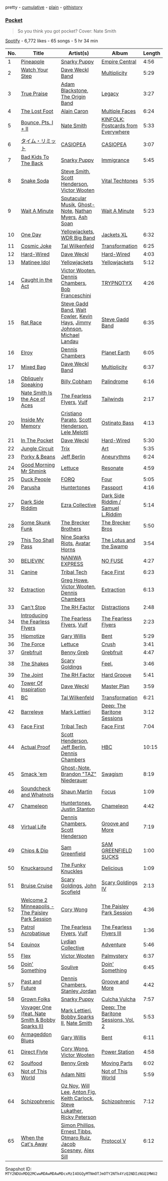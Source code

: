 pretty - [cumulative](/playlists/cumulative/37i9dQZF1DX8PhKVl4Zniv.md) - [plain](/playlists/plain/37i9dQZF1DX8PhKVl4Zniv) - [githistory](https://github.githistory.xyz/mackorone/spotify-playlist-archive/blob/main/playlists/plain/37i9dQZF1DX8PhKVl4Zniv)

### [Pocket](https://open.spotify.com/playlist/37i9dQZF1DX8PhKVl4Zniv)

> So you think you got pocket? Cover: Nate Smith

[Spotify](https://open.spotify.com/user/spotify) - 6,772 likes - 65 songs - 5 hr 34 min

| No. | Title | Artist(s) | Album | Length |
|---|---|---|---|---|
| 1 | [Pineapple](https://open.spotify.com/track/5Oi47usa5zPxOQNukvKcZ6) | [Snarky Puppy](https://open.spotify.com/artist/7ENzCHnmJUr20nUjoZ0zZ1) | [Empire Central](https://open.spotify.com/album/17sDfQwRab5dr2aVsgu1IA) | 4:56 |
| 2 | [Watch Your Step](https://open.spotify.com/track/0DbfH3U4JrA8oyoCOyy0jI) | [Dave Weckl Band](https://open.spotify.com/artist/6P05VbVOUyn8swXrrFCLI9) | [Multiplicity](https://open.spotify.com/album/1ociuLesR6fsSFdoZFSrvG) | 5:29 |
| 3 | [True Praise](https://open.spotify.com/track/7Ct3wjPwP6vIXyeRufcZJz) | [Adam Blackstone](https://open.spotify.com/artist/01qe6O86TULkQwNofn1zgs), [The Origin Band](https://open.spotify.com/artist/3SraEi0YIuNzqMRMEngmoG) | [Legacy](https://open.spotify.com/album/3nHbEmj9rc6mvJSAm1RXDm) | 3:27 |
| 4 | [The Lost Foot](https://open.spotify.com/track/4tlQXwwmPcemImLrSFxD89) | [Alain Caron](https://open.spotify.com/artist/1jonOyRkfkvgd1MUyZtPgj) | [Multiple Faces](https://open.spotify.com/album/1H6WkzaF10oay25cWVtkkB) | 6:24 |
| 5 | [Bounce, Pts\. I + II](https://open.spotify.com/track/1iibuYzHLKlk8SSZic8SGG) | [Nate Smith](https://open.spotify.com/artist/3C1TdpEowpf6AMf7PycuWy) | [KINFOLK: Postcards from Everywhere](https://open.spotify.com/album/5ngHFQ0hYDlYirIE5l0if9) | 5:33 |
| 6 | [タイム・リミット](https://open.spotify.com/track/0MaM0yE9EdQEJwDfs6EAZ9) | [CASIOPEA](https://open.spotify.com/artist/0lRXEutklZUeNdWIJA1NI0) | [CASIOPEA](https://open.spotify.com/album/3uFgYgCEvCSACjB8XHl3hb) | 3:07 |
| 7 | [Bad Kids To The Back](https://open.spotify.com/track/3nvREfeASA91U3atMsVO3H) | [Snarky Puppy](https://open.spotify.com/artist/7ENzCHnmJUr20nUjoZ0zZ1) | [Immigrance](https://open.spotify.com/album/6a1HtLhd3zNccXRNUZ23ge) | 5:45 |
| 8 | [Snake Soda](https://open.spotify.com/track/3CzE9dKwc3twdA6jFnytCY) | [Steve Smith](https://open.spotify.com/artist/7pnpCbCBCIHvkCqrXSib0z), [Scott Henderson](https://open.spotify.com/artist/7iqVI0BpCxVVHyVyGSfAmn), [Victor Wooten](https://open.spotify.com/artist/2STVYmc2T02GlvvWZl7umj) | [Vital Techtones](https://open.spotify.com/album/6d7fOKSVvPBoTVIWPJB2Ed) | 5:35 |
| 9 | [Wait A Minute](https://open.spotify.com/track/6TqbMfB2VZZV7lYVvZ9Svz) | [Sputacular Musik](https://open.spotify.com/artist/5X6pw8kNCiEnYrbOsEtL3V), [Ghost\-Note](https://open.spotify.com/artist/55BOGnEb0pUuAgbxAwwbKV), [Nathan Myers](https://open.spotify.com/artist/3SUDpDWciyH7J2YDDrQ56L), [Ash Soan](https://open.spotify.com/artist/1h6ejHdCo3lZxdfBnmYQgD) | [Wait A Minute](https://open.spotify.com/album/0bafe91fdkJPbIG8netbca) | 5:23 |
| 10 | [One Day](https://open.spotify.com/track/1QJuEcbNibz1gw7YL96xwn) | [Yellowjackets](https://open.spotify.com/artist/1zHPRenzLeI2vhT7nlR6Mq), [WDR Big Band](https://open.spotify.com/artist/5oldzkZrHypxJpr1ri05Fu) | [Jackets XL](https://open.spotify.com/album/3OeeKfK9hNDe57rF9FVI7u) | 6:32 |
| 11 | [Cosmic Joke](https://open.spotify.com/track/0BYFyT7cyrW02iepYptA2L) | [Tal Wilkenfeld](https://open.spotify.com/artist/3XzPQsdtlMMHxKERG8a1Bu) | [Transformation](https://open.spotify.com/album/07f02dGYUGK8zYZx9m1qcS) | 6:25 |
| 12 | [Hard\-Wired](https://open.spotify.com/track/55ItYh50tubp0w8jSbr6sj) | [Dave Weckl](https://open.spotify.com/artist/6h0KtnUiBpkxxjvZZPvNSw) | [Hard\-Wired](https://open.spotify.com/album/7zJPWOGX9SdA0HSkZD5qmS) | 4:03 |
| 13 | [Matinee Idol](https://open.spotify.com/track/190Tz6CYjyOAq5ypbV8CFi) | [Yellowjackets](https://open.spotify.com/artist/1zHPRenzLeI2vhT7nlR6Mq) | [Yellowjackets](https://open.spotify.com/album/654nTxrBmHTUHlR2QaVhrI) | 5:12 |
| 14 | [Caught in the Act](https://open.spotify.com/track/7c5PEjLfonXenDiYW6BfLy) | [Victor Wooten](https://open.spotify.com/artist/2STVYmc2T02GlvvWZl7umj), [Dennis Chambers](https://open.spotify.com/artist/5tdGXBxRVers4lWxUqRMzn), [Bob Franceschini](https://open.spotify.com/artist/60wazyFfOCbXXrJCC0I3O4) | [TRYPNOTYX](https://open.spotify.com/album/5YiTpi7O0xx1yXTNXCTHFb) | 4:26 |
| 15 | [Rat Race](https://open.spotify.com/track/1n7F3VHwutsmLtIJkvApGF) | [Steve Gadd Band](https://open.spotify.com/artist/6fkgidiemSuq1JH28K50Mm), [Walt Fowler](https://open.spotify.com/artist/0zaC6HTwesZn36o2dLFo8p), [Kevin Hays](https://open.spotify.com/artist/2uOemiMYq8Lh6yzwELpb3J), [Jimmy Johnson](https://open.spotify.com/artist/4piaw0UhXEi9S0G5CyJo2B), [Michael Landau](https://open.spotify.com/artist/6kXe2uPLJcKyNrSUmR21Cw) | [Steve Gadd Band](https://open.spotify.com/album/5obQrSfICxA2t8evZPrrax) | 6:35 |
| 16 | [Elroy](https://open.spotify.com/track/6jmUbrySw9qGfG7HW2dqC0) | [Dennis Chambers](https://open.spotify.com/artist/5tdGXBxRVers4lWxUqRMzn) | [Planet Earth](https://open.spotify.com/album/0PL8zomkWnMjhkJae8k6ee) | 6:05 |
| 17 | [Mixed Bag](https://open.spotify.com/track/47kUGRjxvP9bhGEP4uSMZw) | [Dave Weckl Band](https://open.spotify.com/artist/6P05VbVOUyn8swXrrFCLI9) | [Multiplicity](https://open.spotify.com/album/1ociuLesR6fsSFdoZFSrvG) | 6:37 |
| 18 | [Obliquely Speaking](https://open.spotify.com/track/32pUQ9rhUitApFWhjBQuAp) | [Billy Cobham](https://open.spotify.com/artist/0IwfuIL3gUJxjzUqY3wJ3j) | [Palindrome](https://open.spotify.com/album/7cKvZbIyBu3C7EIgHDtL8R) | 6:16 |
| 19 | [Nate Smith Is the Ace of Aces](https://open.spotify.com/track/3p8Gxhqy3pzCU7BRfqhqPE) | [The Fearless Flyers](https://open.spotify.com/artist/1JyLSGXC3aWzjY6ZdxvIXh), [Vulf](https://open.spotify.com/artist/1kkjXmcMmibTegsw0JtDwv) | [Tailwinds](https://open.spotify.com/album/6qPLq4JNIUi0BEj1OHwEkg) | 2:17 |
| 20 | [Inside My Memory](https://open.spotify.com/track/3gaGmRxUQ8n2vMC4BmDXSE) | [Cristiano Parato](https://open.spotify.com/artist/0snU3Xa97Sq9l2RLuCdWIP), [Scott Henderson](https://open.spotify.com/artist/7iqVI0BpCxVVHyVyGSfAmn), [Lele Melotti](https://open.spotify.com/artist/2LVUVfQksPpfSEcCvU8WaR) | [Ostinato Bass](https://open.spotify.com/album/5a1EmamjgzVgnoOgL9MMjz) | 4:13 |
| 21 | [In The Pocket](https://open.spotify.com/track/6m7GqeOw8x6AhfAXNlA70B) | [Dave Weckl](https://open.spotify.com/artist/6h0KtnUiBpkxxjvZZPvNSw) | [Hard\-Wired](https://open.spotify.com/album/7zJPWOGX9SdA0HSkZD5qmS) | 5:30 |
| 22 | [Jungle Circuit](https://open.spotify.com/track/1khNGmU4Hhr1GjkaISocYA) | [Trix](https://open.spotify.com/artist/0r3CKyd6SM51XaPM3b66iv) | [Art](https://open.spotify.com/album/44AeXmG9YVEx9NPSi5cEsp) | 5:35 |
| 23 | [Porky & Beans](https://open.spotify.com/track/6LcZLOWOzQGFQzRDtqefSq) | [Jeff Berlin](https://open.spotify.com/artist/4S6LWQMlfbLPNrXLY7RxI1) | [Aneurythms](https://open.spotify.com/album/6u8f8EVidJ6TJ3lRIZ4dMR) | 6:24 |
| 24 | [Good Morning Mr Shmink](https://open.spotify.com/track/065t46m5WdOSgKtkX37DsN) | [Lettuce](https://open.spotify.com/artist/1fZXjUQEkVbB0TvZX4qFR8) | [Resonate](https://open.spotify.com/album/32wdlbMm4TWfi75n9qW1rs) | 4:59 |
| 25 | [Duck People](https://open.spotify.com/track/3QZxDFLLr5tiuCtPKEnGaa) | [FORQ](https://open.spotify.com/artist/7vXBNF4wc830rnuWRBXsz1) | [Four](https://open.spotify.com/album/2wQ0Zr1lshzY6cWsKbhTca) | 5:05 |
| 26 | [Parusha](https://open.spotify.com/track/2w84sKh0yf9v8iQHfIORJJ) | [Huntertones](https://open.spotify.com/artist/3tv8xMO0AkcqN9Th8KHyGd) | [Passport](https://open.spotify.com/album/3qOYOM60FMN6fO2vgiPnC1) | 4:16 |
| 27 | [Dark Side Riddim](https://open.spotify.com/track/5pIjTEPxQx4JJc14CkVlgf) | [Ezra Collective](https://open.spotify.com/artist/5BRAUN0yN8557PLRZIr02W) | [Dark Side Riddim / Samuel L.Riddim](https://open.spotify.com/album/3xx8mVv8jR6rzFMGcq0VWY) | 5:14 |
| 28 | [Some Skunk Funk](https://open.spotify.com/track/4cJC5AjLjRUH2qtemrqLbD) | [The Brecker Brothers](https://open.spotify.com/artist/45rpaf8BR69NIPqmeAYb7l) | [The Brecker Bros](https://open.spotify.com/album/3mXY4gBVlEzTk4DVGhFTpZ) | 5:50 |
| 29 | [This Too Shall Pass](https://open.spotify.com/track/5q9E3jb5rjHBcDtDWFxtbM) | [Nine Sparks Riots](https://open.spotify.com/artist/4y6ORtg4fPmsXNftMLw12X), [Avatar Horns](https://open.spotify.com/artist/2kPPtGrPl59H7uFKz4MehA) | [The Lotus and the Swamp](https://open.spotify.com/album/0Ajs51QREa33RFggJkZiXO) | 3:54 |
| 30 | [BELIEVIN'](https://open.spotify.com/track/0F79QAGawM9bMrK11YGHru) | [NANIWA EXPRESS](https://open.spotify.com/artist/7A5C2jFwT0lxjAYMsHDh3r) | [NO FUSE](https://open.spotify.com/album/1WzpfKD6z4ZYCiCv9dIaEY) | 4:27 |
| 31 | [Canine](https://open.spotify.com/track/7hTEStQeSnn0TxlaRsJLzv) | [Tribal Tech](https://open.spotify.com/artist/4OmMxTxYbR4ZDSvw4H0RAz) | [Face First](https://open.spotify.com/album/2IEMGFWKMDb7AgPz6pIATf) | 6:23 |
| 32 | [Extraction](https://open.spotify.com/track/00xDcOBS1NwrxZlh3XfVr6) | [Greg Howe](https://open.spotify.com/artist/2dunvwAyryLzQqXUNlLoCV), [Victor Wooten](https://open.spotify.com/artist/2STVYmc2T02GlvvWZl7umj), [Dennis Chambers](https://open.spotify.com/artist/5tdGXBxRVers4lWxUqRMzn) | [Extraction](https://open.spotify.com/album/7jWTOy2PAD52QCw7P4rRKT) | 6:13 |
| 33 | [Can't Stop](https://open.spotify.com/track/5MZeACNzwzidxLfglyCspe) | [The RH Factor](https://open.spotify.com/artist/3m7Ej9zfNto7JOsjKsYhEr) | [Distractions](https://open.spotify.com/album/1tTj6jyy6LbOsio9saFf9L) | 2:48 |
| 34 | [Introducing the Fearless Flyers](https://open.spotify.com/track/5EUbvbjJxC2Qe3DXDix8dl) | [The Fearless Flyers](https://open.spotify.com/artist/1JyLSGXC3aWzjY6ZdxvIXh), [Vulf](https://open.spotify.com/artist/1kkjXmcMmibTegsw0JtDwv) | [The Fearless Flyers](https://open.spotify.com/album/2GEQWuTviG5lXO66aiOYqt) | 2:23 |
| 35 | [Hipmotize](https://open.spotify.com/track/6BNK3p9suIfRLYfwnpxerd) | [Gary Willis](https://open.spotify.com/artist/3w2fcE7mWqTmgRkNKn6gKJ) | [Bent](https://open.spotify.com/album/3sojlfyt5Ej9rI8Yi3QliK) | 5:29 |
| 36 | [The Force](https://open.spotify.com/track/5FKYuJaxm0VCJapvg9GuMd) | [Lettuce](https://open.spotify.com/artist/1fZXjUQEkVbB0TvZX4qFR8) | [Crush](https://open.spotify.com/album/749KEYqwGaNxbkLIqM5cBO) | 3:41 |
| 37 | [Grebfruit](https://open.spotify.com/track/0Gm6qHnSTqOmZBqSfHfs3V) | [Benny Greb](https://open.spotify.com/artist/5hjhUiwzXZliQMmqqkYT81) | [Grebfruit](https://open.spotify.com/album/1sKqham86DDRADXxGLRmsG) | 4:47 |
| 38 | [The Shakes](https://open.spotify.com/track/3LwmyD2zbdiRUroKoDTLBw) | [Scary Goldings](https://open.spotify.com/artist/7qpDEiYbQJt05vCyAbg3ru) | [Feel.](https://open.spotify.com/album/1Qk8NpiCbHbJQmdXywo5oo) | 3:46 |
| 39 | [The Joint](https://open.spotify.com/track/64QrWHRvVUuVZoxMYjeL2y) | [The RH Factor](https://open.spotify.com/artist/3m7Ej9zfNto7JOsjKsYhEr) | [Hard Groove](https://open.spotify.com/album/7ocjymC4B0S00K0BZ71M9X) | 5:41 |
| 40 | [Tower Of Inspiration](https://open.spotify.com/track/32k2TAk4Ppij5xqCP3Udv2) | [Dave Weckl](https://open.spotify.com/artist/6h0KtnUiBpkxxjvZZPvNSw) | [Master Plan](https://open.spotify.com/album/4vs7q8r35pyN3z4VIlSh1h) | 3:59 |
| 41 | [BC](https://open.spotify.com/track/5z9YuyOeX4RPKk0dIAJWle) | [Tal Wilkenfeld](https://open.spotify.com/artist/3XzPQsdtlMMHxKERG8a1Bu) | [Transformation](https://open.spotify.com/album/07f02dGYUGK8zYZx9m1qcS) | 6:21 |
| 42 | [Barreleye](https://open.spotify.com/track/2Dc1pUBABcfMy42W6vxhC3) | [Mark Lettieri](https://open.spotify.com/artist/3USL7r0FYOWUiTPQGz3HpP) | [Deep: The Baritone Sessions](https://open.spotify.com/album/2oo8dj4OFcDeioixQgtVgK) | 3:12 |
| 43 | [Face First](https://open.spotify.com/track/2iuf8q0JzFh6oJdFYXsx1v) | [Tribal Tech](https://open.spotify.com/artist/4OmMxTxYbR4ZDSvw4H0RAz) | [Face First](https://open.spotify.com/album/2IEMGFWKMDb7AgPz6pIATf) | 7:04 |
| 44 | [Actual Proof](https://open.spotify.com/track/10ayGc2Uxrz7G1EQbnskUG) | [Scott Henderson](https://open.spotify.com/artist/7iqVI0BpCxVVHyVyGSfAmn), [Jeff Berlin](https://open.spotify.com/artist/4S6LWQMlfbLPNrXLY7RxI1), [Dennis Chambers](https://open.spotify.com/artist/5tdGXBxRVers4lWxUqRMzn) | [HBC](https://open.spotify.com/album/177EnulmbDMJdNE5vsrjTU) | 10:15 |
| 45 | [Smack 'em](https://open.spotify.com/track/0Sd3ETtCBWEEbZAn8P84OZ) | [Ghost\-Note](https://open.spotify.com/artist/55BOGnEb0pUuAgbxAwwbKV), [Brandon "TAZ" Niederauer](https://open.spotify.com/artist/1vHiRPRvebdIAqfoZWJNEZ) | [Swagism](https://open.spotify.com/album/1W3Ze7eoWkAw32AjCRx0Zt) | 8:19 |
| 46 | [Soundcheck and Whatnots](https://open.spotify.com/track/70e8x2PmWdnWZPlOW2PhGX) | [Shaun Martin](https://open.spotify.com/artist/14Im3li8h1ehG6eM3lersk) | [Focus](https://open.spotify.com/album/2EqaPqR7GfZLpOuEde7dLz) | 1:09 |
| 47 | [Chameleon](https://open.spotify.com/track/4YsxaxfAA1dwsFy237azXq) | [Huntertones](https://open.spotify.com/artist/3tv8xMO0AkcqN9Th8KHyGd), [Justin Stanton](https://open.spotify.com/artist/51SBwyi6EsedCxohTMWQN5) | [Chameleon](https://open.spotify.com/album/7Maxr67eS8mA5JVjZHBjfJ) | 4:42 |
| 48 | [Virtual Life](https://open.spotify.com/track/1Pax97BZgQU2uC5BQSAZBl) | [Dennis Chambers](https://open.spotify.com/artist/5tdGXBxRVers4lWxUqRMzn), [Scott Henderson](https://open.spotify.com/artist/7iqVI0BpCxVVHyVyGSfAmn) | [Groove and More](https://open.spotify.com/album/3Trvid1UyXXXrrec9w7kl9) | 7:19 |
| 49 | [Chips & Dip](https://open.spotify.com/track/6og0RD1Xq1Ya7BOt0TxHz6) | [Sam Greenfield](https://open.spotify.com/artist/03ZdbEBsbFHG3uJC6gYiOY) | [SAM GREENFIELD SUCKS](https://open.spotify.com/album/25DY2SjlnIG72HQWrvfIMa) | 1:00 |
| 50 | [Knuckaround](https://open.spotify.com/track/4Zg2zDhCMF019K5dIVItTE) | [The Funky Knuckles](https://open.spotify.com/artist/0uyK6faAhm4CYcf1OhP38V) | [Delicious](https://open.spotify.com/album/26xicCegyTkFjxQQwec8ed) | 1:09 |
| 51 | [Bruise Cruise](https://open.spotify.com/track/0Z27rTTijg45gBZn56hBSa) | [Scary Goldings](https://open.spotify.com/artist/7qpDEiYbQJt05vCyAbg3ru), [John Scofield](https://open.spotify.com/artist/14RXohtx6NiBGFTW8IdmAK) | [Scary Goldings IV](https://open.spotify.com/album/6nR9rJfgSR5U6ffU4vhv75) | 2:13 |
| 52 | [Welcome 2 Minneapolis \- The Paisley Park Session](https://open.spotify.com/track/4pFeY1QTJUGpqRJO3jqFQp) | [Cory Wong](https://open.spotify.com/artist/6xt9sJmmyYwWkJv8A6ssiU) | [The Paisley Park Session](https://open.spotify.com/album/5sieNimqkuXKxrIGmeKg4W) | 4:36 |
| 53 | [Patrol Acrobatique](https://open.spotify.com/track/37nNjtdPywMHpMZumunVP7) | [The Fearless Flyers](https://open.spotify.com/artist/1JyLSGXC3aWzjY6ZdxvIXh), [Vulf](https://open.spotify.com/artist/1kkjXmcMmibTegsw0JtDwv) | [The Fearless Flyers III](https://open.spotify.com/album/5Wy2eDSTyXNP3GOV3n64Yc) | 1:36 |
| 54 | [Equinox](https://open.spotify.com/track/30c2DrowJnjlyY0HWvWlaW) | [Lydian Collective](https://open.spotify.com/artist/5E7gb8Ugqx2c9mCoytD6gw) | [Adventure](https://open.spotify.com/album/6D8dTRxpq43rPu9H3HZeBO) | 5:46 |
| 55 | [Flex](https://open.spotify.com/track/6LefLnrYCefkpnjVJoZZTq) | [Victor Wooten](https://open.spotify.com/artist/2STVYmc2T02GlvvWZl7umj) | [Palmystery](https://open.spotify.com/album/1TP1qgFrX4iLjF23NE5Ouv) | 6:37 |
| 56 | [Doin' Something](https://open.spotify.com/track/0QdLJ4eDU4vJ39nfT9sIPJ) | [Soulive](https://open.spotify.com/artist/6mWEaOFdcN3s30GuFWruGO) | [Doin' Something](https://open.spotify.com/album/2WHbq7Vj0lFt2RnAwfcuNP) | 6:45 |
| 57 | [Past and Future](https://open.spotify.com/track/2UQLLdosLGV1Pzq8KxVrBJ) | [Dennis Chambers](https://open.spotify.com/artist/5tdGXBxRVers4lWxUqRMzn), [Stanley Jordan](https://open.spotify.com/artist/2mBoEYescv3YHDG5rH6uKd) | [Groove and More](https://open.spotify.com/album/3Trvid1UyXXXrrec9w7kl9) | 4:42 |
| 58 | [Grown Folks](https://open.spotify.com/track/6qwWukwrouyXw0swoWMyEk) | [Snarky Puppy](https://open.spotify.com/artist/7ENzCHnmJUr20nUjoZ0zZ1) | [Culcha Vulcha](https://open.spotify.com/album/3rA4jjk6YcRwVUD66fXS1J) | 7:57 |
| 59 | [Voyager One \(feat\. Nate Smith & Bobby Sparks II\)](https://open.spotify.com/track/29p9C7pmhax5CCrfR1SD5m) | [Mark Lettieri](https://open.spotify.com/artist/3USL7r0FYOWUiTPQGz3HpP), [Bobby Sparks II](https://open.spotify.com/artist/230coKMlIqckCdCumrrCkG), [Nate Smith](https://open.spotify.com/artist/3C1TdpEowpf6AMf7PycuWy) | [Deep: The Baritone Sessions, Vol\. 2](https://open.spotify.com/album/695G3vOrMvFhQw2DXkPnOu) | 5:53 |
| 60 | [Armageddon Blues](https://open.spotify.com/track/55y7Cb9dPLPWBLonVy3iCB) | [Gary Willis](https://open.spotify.com/artist/3w2fcE7mWqTmgRkNKn6gKJ) | [Bent](https://open.spotify.com/album/3sojlfyt5Ej9rI8Yi3QliK) | 6:11 |
| 61 | [Direct Flyte](https://open.spotify.com/track/3zUbjsIeGP3EXnLM0ayy73) | [Cory Wong](https://open.spotify.com/artist/6xt9sJmmyYwWkJv8A6ssiU), [Victor Wooten](https://open.spotify.com/artist/2STVYmc2T02GlvvWZl7umj) | [Power Station](https://open.spotify.com/album/5SBfou3NNkuYL0LeU004xy) | 4:58 |
| 62 | [Soulfood](https://open.spotify.com/track/7hKYe97oY5C9mnAUtvou0Z) | [Benny Greb](https://open.spotify.com/artist/5hjhUiwzXZliQMmqqkYT81) | [Moving Parts](https://open.spotify.com/album/0VsSMSEd9tg01yrYIVJgh0) | 6:02 |
| 63 | [Not of This World](https://open.spotify.com/track/4sOuSMITxS7US1jjgghF5T) | [Adam Nitti](https://open.spotify.com/artist/5yecObE3qSrDT0Tz6JBQxR) | [Not of This World](https://open.spotify.com/album/4C87JqBspjnIVCAFqq5JoY) | 5:59 |
| 64 | [Schizophrenic](https://open.spotify.com/track/1LJGpXcyLRgdaq2x5WpqCc) | [Oz Noy](https://open.spotify.com/artist/0AM6acfaheGmY5egsH0shd), [Will Lee](https://open.spotify.com/artist/4yfYzng7htuuRXosAJYtun), [Anton Fig](https://open.spotify.com/artist/5xeqgtq9Fkg7XBHuPEm9pf), [Keith Carlock](https://open.spotify.com/artist/1YWzPk73P8Qa1sHvlBEadR), [Steve Lukather](https://open.spotify.com/artist/7vLNQciZsWdkYFCqY2osFM), [Ricky Peterson](https://open.spotify.com/artist/1SB2erkfFBYuaaQLuFmNLk) | [Schizophrenic](https://open.spotify.com/album/2HWoSy3RtGX0KzDWGtMY6e) | 7:12 |
| 65 | [When the Cat's Away](https://open.spotify.com/track/4MbNQBtfQlIwVrU48IelTS) | [Simon Phillips](https://open.spotify.com/artist/6pPx8jYe1vzHuQea1st8Iy), [Ernest Tibbs](https://open.spotify.com/artist/2IZegJTs1JKp5ymiufjYeD), [Otmaro Ruiz](https://open.spotify.com/artist/1FWrmABS5NEpmqdsHfXj2N), [Jacob Scesney](https://open.spotify.com/artist/4mjIZ1lfDoQsRv2wJT6Ojr), [Alex Sill](https://open.spotify.com/artist/77ggULPl8qUaf8MubyoFLs) | [Protocol V](https://open.spotify.com/album/6K7GPOwmyHmGgu6J4g0ASl) | 6:12 |

Snapshot ID: `MTY2NDUxMDQ2MCwwMDAwMDAwMDcxMzI4OGQyMTNmOTJmOTY2NTk4YzQ2NDIzNGQ1MWU2`
